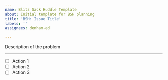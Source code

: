 ```yaml
---
name: Blitz Sack Huddle Template
about: Initial template for BSH planning
title: 'BSH: Issue Title'
labels: ''
assignees: denham-ed

---
```


Description of the problem

***
- [ ] Action 1
- [ ] Action 2
- [ ] Action 3
